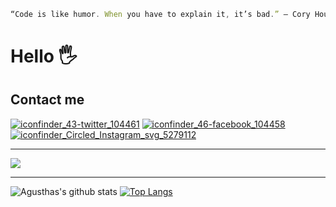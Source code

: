 ```javascript
“Code is like humor. When you have to explain it, it’s bad.” – Cory House
```

# Hello 🖐️

## Contact me

[![iconfinder_43-twitter_104461](https://user-images.githubusercontent.com/75809885/104858614-2605bd00-5953-11eb-8cbd-f6a1539ad8e8.png)][1] [![iconfinder_46-facebook_104458](https://user-images.githubusercontent.com/75809885/104858635-4b92c680-5953-11eb-8cb2-380e3c06d454.png)][2] [![iconfinder_Circled_Instagram_svg_5279112](https://user-images.githubusercontent.com/75809885/104858644-6402e100-5953-11eb-8572-ac87c8ab21f1.png)][3]

---

<a href="https://github.com/agusthas/agusthas">
  <img src="https://github-readme-stats.vercel.app/api/pin/?username=agusthas&repo=agusthas&show_icons=true&theme=tokyonight" />
</a>

---

![Agusthas's github stats](https://github-readme-stats.vercel.app/api?username=agusthas&show_icons=true&theme=tokyonight) [![Top Langs](https://github-readme-stats.vercel.app/api/top-langs/?username=agusthas&show_icons=true&theme=tokyonight)](https://github.com/agusthas/github-readme-stats)

[1]: https://twitter.com/agusthas
[2]: https://www.facebook.com/agusthas/
[3]: https://www.instagram.com/agusthas/
